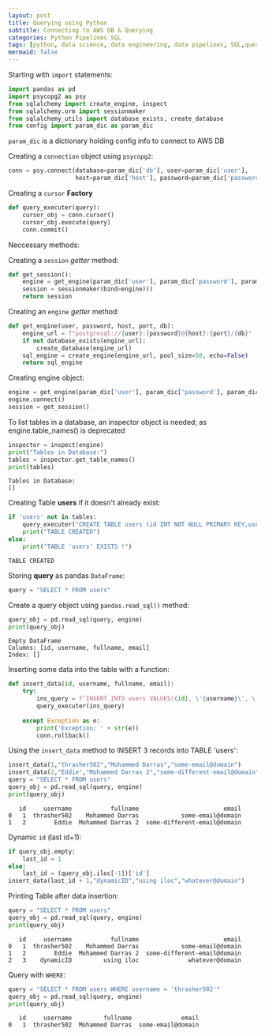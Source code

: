 ```yaml
---
layout: post
title: Querying using Python
subtitle: Connecting to AWS DB & Querying
categories: Python Pipelines SQL 
tags: [python, data science, data engineering, data pipelines, SQL,queries]
mermaid: false
---
```


Starting with `import` statements:


```python
import pandas as pd
import psycopg2 as psy
from sqlalchemy import create_engine, inspect
from sqlalchemy.orm import sessionmaker
from sqlalchemy_utils import database_exists, create_database
from config import param_dic as param_dic
```

`param_dic` is a dictionary holding config info to connect to AWS DB

Creating a `connection` object using `psycopg2`:


```python
conn = psy.connect(database=param_dic['db'], user=param_dic['user'],
                   host=param_dic['host'], password=param_dic['password'], port=param_dic['port'])
```

Creating a `cursor` **Factory**


```python
def query_executer(query):
    cursor_obj = conn.cursor()
    cursor_obj.execute(query)
    conn.commit()
```

Neccessary methods:

Creating a `session` *getter* method:


```python
def get_session():
    engine = get_engine(param_dic['user'], param_dic['password'], param_dic['host'], param_dic['port'], param_dic['db'])
    session = sessionmaker(bind=engine)()
    return session
```

Creating an `engine` *getter* method:


```python
def get_engine(user, password, host, port, db):
    engine_url = f"postgresql://{user}:{password}@{host}:{port}/{db}"
    if not database_exists(engine_url):
        create_database(engine_url)
    sql_engine = create_engine(engine_url, pool_size=50, echo=False)
    return sql_engine
```

Creating engine object:


```python
engine = get_engine(param_dic['user'], param_dic['password'], param_dic['host'], param_dic['port'], param_dic['db'])
engine.connect()
session = get_session()
```

To list tables in a database, an inspector object is needed; as engine.table_names() is deprecated


```python
inspector = inspect(engine)
print("Tables in Database:")
tables = inspector.get_table_names()
print(tables)
```

    Tables in Database:
    []
    

Creating Table **users** if it doesn't already exist:


```python
if 'users' not in tables:
    query_executer("CREATE TABLE users (id INT NOT NULL PRIMARY KEY,username VARCHAR(15) UNIQUE,fullname VARCHAR(50),email VARCHAR(100));")
    print("TABLE CREATED")
else:
    print("TABLE 'users' EXISTS !")
```

    TABLE CREATED
    

Storing **query** as pandas `DataFrame`:


```python
query = "SELECT * FROM users"
```

Create a query object using `pandas.read_sql()` method:


```python
query_obj = pd.read_sql(query, engine)
print(query_obj)
```

    Empty DataFrame
    Columns: [id, username, fullname, email]
    Index: []
    

Inserting some data into the table with a function:


```python
def insert_data(id, username, fullname, email):
    try:
        ins_query = f'INSERT INTO users VALUES({id}, \'{username}\', \'{fullname}\', \'{email}\')'
        query_executer(ins_query)
        
    except Exception as e:
        print('Exception: ' + str(e))
        conn.rollback()
```

Using the `insert_data` method to INSERT 3 records into TABLE 'users':


```python
insert_data(1,"thrasher502","Mohammed Darras","some-email@domain")
insert_data(2,"Eddie","Mohammed Darras 2","some-different-email@domain")
query = "SELECT * FROM users"
query_obj = pd.read_sql(query, engine)
print(query_obj)
```

       id     username           fullname                        email
    0   1  thrasher502    Mohammed Darras            some-email@domain
    1   2        Eddie  Mohammed Darras 2  some-different-email@domain
    

Dynamic `id` (last id+1):


```python
if query_obj.empty:
    last_id = 1
else:
    last_id = (query_obj.iloc[-1])['id']
insert_data(last_id + 1,"dynamicID","using iloc","whatever@domain")
```

Printing Table after data insertion:


```python
query = "SELECT * FROM users"
query_obj = pd.read_sql(query, engine)
print(query_obj)
```

       id     username           fullname                        email
    0   1  thrasher502    Mohammed Darras            some-email@domain
    1   2        Eddie  Mohammed Darras 2  some-different-email@domain
    2   3    dynamicID         using iloc              whatever@domain
    

Query with `WHERE`:


```python
query = "SELECT * FROM users WHERE username = 'thrasher502'"
query_obj = pd.read_sql(query, engine)
print(query_obj)
```

       id     username         fullname              email
    0   1  thrasher502  Mohammed Darras  some-email@domain
    
